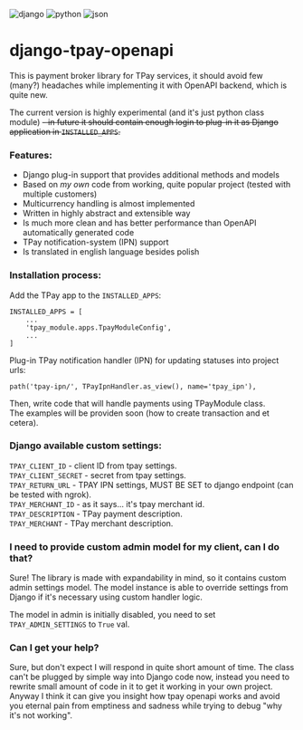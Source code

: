 ![django](https://img.shields.io/badge/Django-092E20?style=for-the-badge&logo=django&logoColor=green)
![python](https://img.shields.io/badge/Python-FFD43B?style=for-the-badge&logo=python&logoColor=blue)
![json](https://img.shields.io/badge/json-5E5C5C?style=for-the-badge&logo=json&logoColor=white)

# django-tpay-openapi

This is payment broker library for TPay services, it should avoid few (many?) headaches while implementing it with OpenAPI backend, which is quite new.

The current version is highly experimental (and it's just python class module) ~~- in future it should contain enough login to plug-in it as Django application in `INSTALLED_APPS`.~~

### Features:
* Django plug-in support that provides additional methods and models
* Based on *my own* code from working, quite popular project (tested with multiple customers)
* Multicurrency handling is almost implemented
* Written in highly abstract and extensible way
* Is much more clean and has better performance than OpenAPI automatically generated code
* TPay notification-system (IPN) support
* Is translated in english language besides polish

### Installation process:
Add the TPay app to the `INSTALLED_APPS`:
```
INSTALLED_APPS = [
    ...
    'tpay_module.apps.TpayModuleConfig',
    ...
]
```

Plug-in TPay notification handler (IPN) for updating statuses into project urls:
```
path('tpay-ipn/', TPayIpnHandler.as_view(), name='tpay_ipn'),
```

Then, write code that will handle payments using TPayModule class.  
The examples will be providen soon (how to create transaction and et cetera).

### Django available custom settings:
`TPAY_CLIENT_ID` - client ID from tpay settings.  
`TPAY_CLIENT_SECRET` - secret from tpay settings.  
`TPAY_RETURN_URL` - TPAY IPN settings, MUST BE SET to django endpoint (can be tested with ngrok).  
`TPAY_MERCHANT_ID` - as it says... it's tpay merchant id.  
`TPAY_DESCRIPTION` - TPay payment description.  
`TPAY_MERCHANT` - TPay merchant description.  

### I need to provide custom admin model for my client, can I do that?
Sure! The library is made with expandability in mind, so it contains custom admin settings model.
The model instance is able to override settings from Django if it's necessary using custom handler logic.

The model in admin is initially disabled, you need to set `TPAY_ADMIN_SETTINGS` to `True` val.

### Can I get your help?
Sure, but don't expect I will respond in quite short amount of time. The class can't be plugged by simple way into Django code now,
instead you need to rewrite small amount of code in it to get it working in your own project.
Anyway I think it can give you insight how tpay openapi works and avoid you eternal pain from emptiness and sadness while trying to debug "why it's not working".
